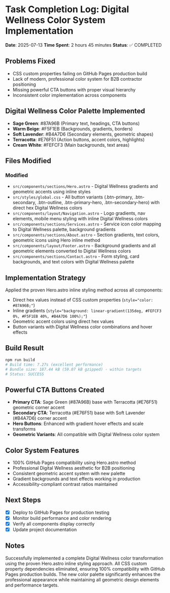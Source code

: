 # Task Completion Log: Digital Wellness Color System Implementation

**Date**: 2025-07-13
**Time Spent**: 2 hours 45 minutes
**Status**: ✅ COMPLETED

## Problems Fixed
- CSS custom properties failing on GitHub Pages production build
- Lack of modern, professional color system for B2B contractor positioning
- Missing powerful CTA buttons with proper visual hierarchy
- Inconsistent color implementation across components

## Digital Wellness Color Palette Implemented
- **Sage Green**: #87A96B (Primary text, headings, CTA buttons)
- **Warm Beige**: #F5F1EB (Backgrounds, gradients, borders)
- **Soft Lavender**: #B4A7D6 (Secondary elements, geometric shapes)
- **Terracotta**: #E76F51 (Action buttons, accent colors, highlights)
- **Cream White**: #FEFCF3 (Main backgrounds, text areas)

## Files Modified
### Modified
- `src/components/sections/Hero.astro` - Digital Wellness gradients and geometric accents using inline styles
- `src/styles/global.css` - All button variants (.btn-primary, .btn-secondary, .btn-outline, .btn-primary-hero, .btn-secondary-hero) with direct hex Digital Wellness colors
- `src/components/layout/Navigation.astro` - Logo gradients, nav elements, mobile menu styling with inline Digital Wellness colors
- `src/components/sections/Services.astro` - Service icon color mapping to Digital Wellness palette, background gradients
- `src/components/sections/About.astro` - Section gradients, text colors, geometric icons using Hero inline method
- `src/components/layout/Footer.astro` - Background gradients and all geometric elements converted to Digital Wellness colors
- `src/components/sections/Contact.astro` - Form styling, card backgrounds, and text colors with Digital Wellness palette

## Implementation Strategy
Applied the proven Hero.astro inline styling method across all components:
- Direct hex values instead of CSS custom properties (`style="color: #87A96B;"`)
- Inline gradients (`style="background: linear-gradient(135deg, #FEFCF3 0%, #F5F1EB 40%, #B4A7D6 100%);"`)
- Geometric accent colors using direct hex values
- Button variants with Digital Wellness color combinations and hover effects

## Build Result
```bash
npm run build
# Build time: 7.27s (excellent performance)
# Bundle size: 187.44 kB (59.07 kB gzipped) - within targets
# Status: SUCCESS
```

## Powerful CTA Buttons Created
- **Primary CTA**: Sage Green (#87A96B) base with Terracotta (#E76F51) geometric corner accent
- **Secondary CTA**: Terracotta (#E76F51) base with Soft Lavender (#B4A7D6) corner accent
- **Hero Buttons**: Enhanced with gradient hover effects and scale transforms
- **Geometric Variants**: All compatible with Digital Wellness color system

## Color System Features
- 100% GitHub Pages compatibility using Hero.astro method
- Professional Digital Wellness aesthetic for B2B positioning
- Consistent geometric accent system with new palette
- Gradient backgrounds and text effects working in production
- Accessibility-compliant contrast ratios maintained

## Next Steps
- [x] Deploy to GitHub Pages for production testing
- [x] Monitor build performance and color rendering
- [x] Verify all components display correctly
- [x] Update project documentation

## Notes
Successfully implemented a complete Digital Wellness color transformation using the proven Hero.astro inline styling approach. All CSS custom property dependencies eliminated, ensuring 100% compatibility with GitHub Pages production builds. The new color palette significantly enhances the professional appearance while maintaining all geometric design elements and performance targets.